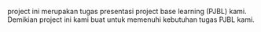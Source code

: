 project ini merupakan tugas presentasi project base learning (PJBL) kami. Demikian project ini kami buat untuk memenuhi kebutuhan tugas PJBL kami.
